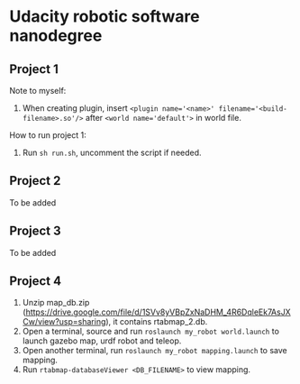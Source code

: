 # Udacity robotic software nanodegree

## Project 1
Note to myself:
1. When creating plugin, insert `<plugin name='<name>' filename='<build-filename>.so'/>` after `<world name='default'>` in world file.

How to run project 1:
1. Run `sh run.sh`, uncomment the script if needed.

## Project 2
To be added

## Project 3
To be added

## Project 4
1. Unzip map_db.zip (https://drive.google.com/file/d/1SVv8yVBpZxNaDHM_4R6DqleEk7AsJXCw/view?usp=sharing), it contains rtabmap_2.db.
2. Open a terminal, source and run `roslaunch my_robot world.launch` to launch gazebo map, urdf robot and teleop.
3. Open another terminal, run `roslaunch my_robot mapping.launch` to save mapping.
4. Run `rtabmap-databaseViewer <DB_FILENAME>` to view mapping.

